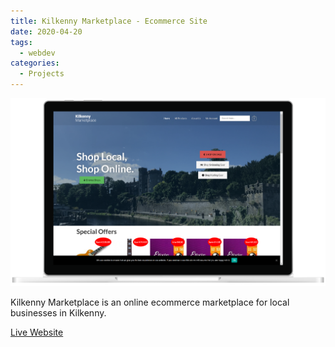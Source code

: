 ```yaml
---
title: Kilkenny Marketplace - Ecommerce Site
date: 2020-04-20
tags:
  - webdev
categories:
  - Projects
---
```


![Kilkenny Marketplace Screenshot](./laptopsc_kilkennymarketplace.png)

Kilkenny Marketplace is an online ecommerce marketplace for local businesses in Kilkenny.

[Live Website](http://kilkennymarketplace.ie/)
